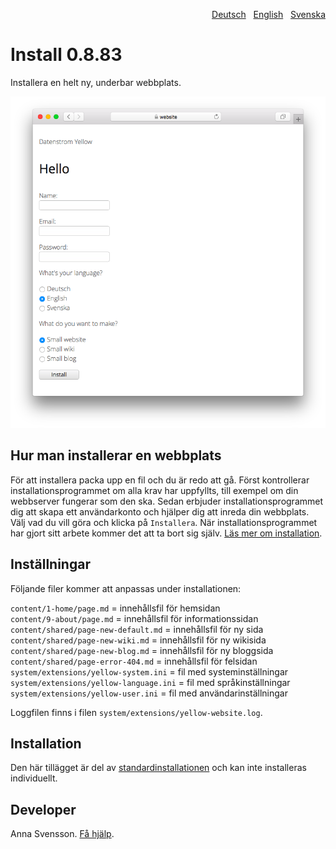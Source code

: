 <p align="right"><a href="README-de.md">Deutsch</a> &nbsp; <a href="README.md">English</a> &nbsp; <a href="README-sv.md">Svenska</a></p>

# Install 0.8.83

Installera en helt ny, underbar webbplats.

<p align="center"><img src="install-screenshot.png?raw=true" alt="Skärmdump"></p>

## Hur man installerar en webbplats

För att installera packa upp en fil och du är redo att gå. Först kontrollerar installationsprogrammet om alla krav har uppfyllts, till exempel om din webbserver fungerar som den ska. Sedan erbjuder installationsprogrammet dig att skapa ett användarkonto och hjälper dig att inreda din webbplats. Välj vad du vill göra och klicka på `Installera`. När installationsprogrammet har gjort sitt arbete kommer det att ta bort sig själv. [Läs mer om installation](https://datenstrom.se/sv/yellow/help/how-to-get-started).

## Inställningar

Följande filer kommer att anpassas under installationen:

`content/1-home/page.md` = innehållsfil för hemsidan  
`content/9-about/page.md` = innehållsfil för informationssidan  
`content/shared/page-new-default.md` = innehållsfil för ny sida  
`content/shared/page-new-wiki.md` = innehållsfil för ny wikisida  
`content/shared/page-new-blog.md` = innehållsfil för ny bloggsida  
`content/shared/page-error-404.md` = innehållsfil för felsidan  
`system/extensions/yellow-system.ini` = fil med systeminställningar  
`system/extensions/yellow-language.ini` = fil med språkinställningar  
`system/extensions/yellow-user.ini` = fil med användarinställningar  

Loggfilen finns i filen `system/extensions/yellow-website.log`.

## Installation

Den här tillägget är del av [standardinstallationen](https://github.com/datenstrom/yellow) och kan inte installeras individuellt.

## Developer

Anna Svensson. [Få hjälp](https://datenstrom.se/sv/yellow/help/).
